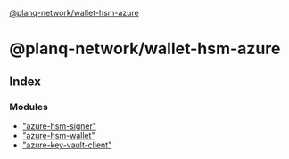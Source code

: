 [@planq-network/wallet-hsm-azure](README.md)

# @planq-network/wallet-hsm-azure

## Index

### Modules

* ["azure-hsm-signer"](modules/_azure_hsm_signer_.md)
* ["azure-hsm-wallet"](modules/_azure_hsm_wallet_.md)
* ["azure-key-vault-client"](modules/_azure_key_vault_client_.md)
